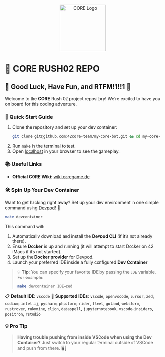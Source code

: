 <p align="center">
  <img src="https://avatars.githubusercontent.com/u/147154505?s=200&v=4" alt="CORE Logo" width="150">
</p>

# 🌟 CORE RUSH02 REPO

## 🎉 Good Luck, Have Fun, and RTFM!1!!1 🚀

Welcome to the **CORE** Rush 02 project repository! We’re excited to have you on board for this coding adventure.

### 🚀 Quick Start Guide

1. Clone the repository and set up your dev container:
   ```bash
   git clone git@github.com:42core-team/my-core-bot.git && cd my-core-bot && make devcontainer
   ```
2. Run `make` in the terminal to test.
3. Open [localhost](http://localhost) in your browser to see the gameplay.

### 📚 Useful Links
- **Official CORE Wiki**: [wiki.coregame.de](https://wiki.coregame.de/#/)

### 🛠️ Spin Up Your Dev Container

Want to get hacking right away? Set up your dev environment in one simple command using [Devpod](https://devpod.sh/)! 🚀

```bash
make devcontainer
```

This command will:
1. Automatically download and install the **Devpod CLI** (if it’s not already there).
2. Ensure **Docker** is up and running (it will attempt to start Docker on 42 iMacs if it’s not started).
3. Set up the **Docker provider** for Devpod.
4. Launch your preferred IDE inside a fully configured **Dev Container**

> 💡 **Tip**: You can specify your favorite IDE by passing the `IDE` variable. For example:
> ```bash
> make devcontainer IDE=zed
> ```

📋 **Default IDE**: `vscode`
🧰 **Supported IDEs**: `vscode`, `openvscode`, `cursor`, `zed`, `codium`, `intellij`, `pycharm`, `phpstorm`,
`rider`, `fleet`, `goland`, `webstorm`, `rustrover`, `rubymine`, `clion`, `dataspell`, `jupyternotebook`,
`vscode-insiders`, `positron`, `rstudio`

### 💡 Pro Tip
> **Having trouble pushing from inside VSCode when using the Dev Container?**
> Just switch to your regular terminal outside of VSCode and push from there. 🖥️🔄
